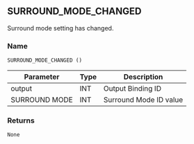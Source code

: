## SURROUND\_MODE\_CHANGED

Surround mode setting has changed.


### Name

`SURROUND_MODE_CHANGED ()`


| Parameter     | Type | Description            |
| ------------- | ---- | ---------------------- |
| output        | INT  | Output Binding ID      |
| SURROUND MODE | INT  | Surround Mode ID value |


### Returns

`None`